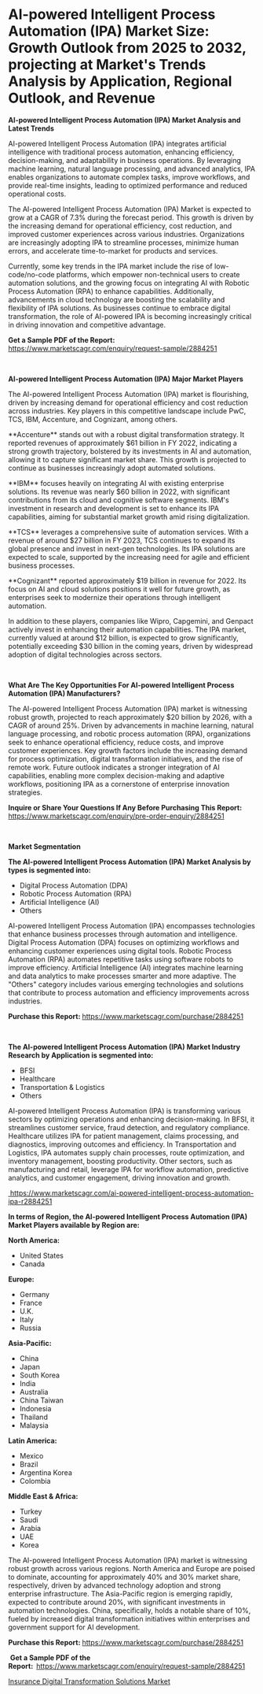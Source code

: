 <p><h1>AI-powered Intelligent Process Automation (IPA) Market Size: Growth Outlook from 2025 to 2032, projecting at Market's Trends Analysis by Application, Regional Outlook, and Revenue</h1></p><p><strong>AI-powered Intelligent Process Automation (IPA) Market Analysis and Latest Trends</strong></p>
<p><p>AI-powered Intelligent Process Automation (IPA) integrates artificial intelligence with traditional process automation, enhancing efficiency, decision-making, and adaptability in business operations. By leveraging machine learning, natural language processing, and advanced analytics, IPA enables organizations to automate complex tasks, improve workflows, and provide real-time insights, leading to optimized performance and reduced operational costs.</p><p>The AI-powered Intelligent Process Automation (IPA) Market is expected to grow at a CAGR of 7.3% during the forecast period. This growth is driven by the increasing demand for operational efficiency, cost reduction, and improved customer experiences across various industries. Organizations are increasingly adopting IPA to streamline processes, minimize human errors, and accelerate time-to-market for products and services.</p><p>Currently, some key trends in the IPA market include the rise of low-code/no-code platforms, which empower non-technical users to create automation solutions, and the growing focus on integrating AI with Robotic Process Automation (RPA) to enhance capabilities. Additionally, advancements in cloud technology are boosting the scalability and flexibility of IPA solutions. As businesses continue to embrace digital transformation, the role of AI-powered IPA is becoming increasingly critical in driving innovation and competitive advantage.</p></p>
<p><strong>Get a Sample PDF of the Report:&nbsp;</strong> <a href="https://www.marketscagr.com/enquiry/request-sample/2884251?utm_campaign=2723&utm_medium=2&utm_source=Github&utm_content=ia&utm_term=13032025&utm_id=ai-powered-intelligent-process-automation-ipa">https://www.marketscagr.com/enquiry/request-sample/2884251</a></p>
<p>&nbsp;</p>
<p><strong>AI-powered Intelligent Process Automation (IPA) Major Market Players</strong></p>
<p><p>The AI-powered Intelligent Process Automation (IPA) market is flourishing, driven by increasing demand for operational efficiency and cost reduction across industries. Key players in this competitive landscape include PwC, TCS, IBM, Accenture, and Cognizant, among others.</p><p>**Accenture** stands out with a robust digital transformation strategy. It reported revenues of approximately $61 billion in FY 2022, indicating a strong growth trajectory, bolstered by its investments in AI and automation, allowing it to capture significant market share. This growth is projected to continue as businesses increasingly adopt automated solutions.</p><p>**IBM** focuses heavily on integrating AI with existing enterprise solutions. Its revenue was nearly $60 billion in 2022, with significant contributions from its cloud and cognitive software segments. IBM's investment in research and development is set to enhance its IPA capabilities, aiming for substantial market growth amid rising digitalization.</p><p>**TCS** leverages a comprehensive suite of automation services. With a revenue of around $27 billion in FY 2023, TCS continues to expand its global presence and invest in next-gen technologies. Its IPA solutions are expected to scale, supported by the increasing need for agile and efficient business processes.</p><p>**Cognizant** reported approximately $19 billion in revenue for 2022. Its focus on AI and cloud solutions positions it well for future growth, as enterprises seek to modernize their operations through intelligent automation.</p><p>In addition to these players, companies like Wipro, Capgemini, and Genpact actively invest in enhancing their automation capabilities. The IPA market, currently valued at around $12 billion, is expected to grow significantly, potentially exceeding $30 billion in the coming years, driven by widespread adoption of digital technologies across sectors.</p></p>
<p>&nbsp;</p>
<p><strong>What Are The Key Opportunities For AI-powered Intelligent Process Automation (IPA) Manufacturers?</strong></p>
<p><p>The AI-powered Intelligent Process Automation (IPA) market is witnessing robust growth, projected to reach approximately $20 billion by 2026, with a CAGR of around 25%. Driven by advancements in machine learning, natural language processing, and robotic process automation (RPA), organizations seek to enhance operational efficiency, reduce costs, and improve customer experiences. Key growth factors include the increasing demand for process optimization, digital transformation initiatives, and the rise of remote work. Future outlook indicates a stronger integration of AI capabilities, enabling more complex decision-making and adaptive workflows, positioning IPA as a cornerstone of enterprise innovation strategies.</p></p>
<p><strong>Inquire or Share Your Questions If Any Before Purchasing This Report:</strong> <a href="https://www.marketscagr.com/enquiry/pre-order-enquiry/2884251?utm_campaign=2723&utm_medium=2&utm_source=Github&utm_content=ia&utm_term=13032025&utm_id=ai-powered-intelligent-process-automation-ipa">https://www.marketscagr.com/enquiry/pre-order-enquiry/2884251</a></p>
<p>&nbsp;</p>
<p><strong>Market Segmentation</strong></p>
<p><strong>The AI-powered Intelligent Process Automation (IPA) Market Analysis by types is segmented into:</strong></p>
<p><ul><li>Digital Process Automation (DPA)</li><li>Robotic Process Automation (RPA)</li><li>Artificial Intelligence (AI)</li><li>Others</li></ul></p>
<p><p>AI-powered Intelligent Process Automation (IPA) encompasses technologies that enhance business processes through automation and intelligence. Digital Process Automation (DPA) focuses on optimizing workflows and enhancing customer experiences using digital tools. Robotic Process Automation (RPA) automates repetitive tasks using software robots to improve efficiency. Artificial Intelligence (AI) integrates machine learning and data analytics to make processes smarter and more adaptive. The "Others" category includes various emerging technologies and solutions that contribute to process automation and efficiency improvements across industries.</p></p>
<p><strong>Purchase this Report:&nbsp;</strong><a href="https://www.marketscagr.com/purchase/2884251?utm_campaign=2723&utm_medium=2&utm_source=Github&utm_content=ia&utm_term=13032025&utm_id=ai-powered-intelligent-process-automation-ipa">https://www.marketscagr.com/purchase/2884251</a></p>
<p>&nbsp;</p>
<p><strong>The AI-powered Intelligent Process Automation (IPA) Market Industry Research by Application is segmented into:</strong></p>
<p><ul><li>BFSI</li><li>Healthcare</li><li>Transportation & Logistics</li><li>Others</li></ul></p>
<p><p>AI-powered Intelligent Process Automation (IPA) is transforming various sectors by optimizing operations and enhancing decision-making. In BFSI, it streamlines customer service, fraud detection, and regulatory compliance. Healthcare utilizes IPA for patient management, claims processing, and diagnostics, improving outcomes and efficiency. In Transportation and Logistics, IPA automates supply chain processes, route optimization, and inventory management, boosting productivity. Other sectors, such as manufacturing and retail, leverage IPA for workflow automation, predictive analytics, and customer engagement, driving innovation and growth.</p></p>
<p><a href="https://www.marketscagr.com/ai-powered-intelligent-process-automation-ipa-r2884251?utm_campaign=2723&utm_medium=2&utm_source=Github&utm_content=ia&utm_term=13032025&utm_id=ai-powered-intelligent-process-automation-ipa">&nbsp;https://www.marketscagr.com/ai-powered-intelligent-process-automation-ipa-r2884251</a></p>
<p><strong>In terms of Region, the AI-powered Intelligent Process Automation (IPA) Market Players available by Region are:</strong></p>
<p>
    <p> <strong> North America: </strong>
        <ul>
            <li>United States</li>
            <li>Canada</li>
        </ul>
        </p> 
    <p> <strong> Europe: </strong>
        <ul>
            <li>Germany</li>
            <li>France</li>
            <li>U.K.</li>
            <li>Italy</li>
            <li>Russia</li>
        </ul>
        </p> 
    <p> <strong> Asia-Pacific: </strong>
        <ul>
            <li>China</li>
            <li>Japan</li>
            <li>South Korea</li>
            <li>India</li>
            <li>Australia</li>
            <li>China Taiwan</li>
            <li>Indonesia</li>
            <li>Thailand</li>
            <li>Malaysia</li>
        </ul>
        </p> 
    <p> <strong> Latin America: </strong>
        <ul>
            <li>Mexico</li>
            <li>Brazil</li>
            <li>Argentina Korea</li>
            <li>Colombia</li>
        </ul>
        </p> 
    <p> <strong> Middle East & Africa: </strong>
        <ul>
            <li>Turkey</li>
            <li>Saudi</li>
            <li>Arabia</li>
            <li>UAE</li>
            <li>Korea</li>
        </ul>
    </p>
    </p>
<p><p>The AI-powered Intelligent Process Automation (IPA) market is witnessing robust growth across various regions. North America and Europe are poised to dominate, accounting for approximately 40% and 30% market share, respectively, driven by advanced technology adoption and strong enterprise infrastructure. The Asia-Pacific region is emerging rapidly, expected to contribute around 20%, with significant investments in automation technologies. China, specifically, holds a notable share of 10%, fueled by increased digital transformation initiatives within enterprises and government support for AI development.</p></p>
<p><strong>Purchase this Report: </strong><a href="https://www.marketscagr.com/purchase/2884251?utm_campaign=2723&utm_medium=2&utm_source=Github&utm_content=ia&utm_term=13032025&utm_id=ai-powered-intelligent-process-automation-ipa">https://www.marketscagr.com/purchase/2884251</a></p>
<p>&nbsp;<strong>Get a Sample PDF of the Report:&nbsp;&nbsp;</strong><a href="https://www.marketscagr.com/enquiry/request-sample/2884251?utm_campaign=2723&utm_medium=2&utm_source=Github&utm_content=ia&utm_term=13032025&utm_id=ai-powered-intelligent-process-automation-ipa">https://www.marketscagr.com/enquiry/request-sample/2884251</a></p>
<p><strong></strong></p>
<p><p><a href="https://github.com/danikabiele541/Market-Research-Report-List-1/blob/main/insurance-digital-transformation-solutions-market.md?utm_campaign=2723&utm_medium=2&utm_source=Github&utm_content=ia&utm_term=13032025&utm_id=ai-powered-intelligent-process-automation-ipa">Insurance Digital Transformation Solutions Market</a></p></p>